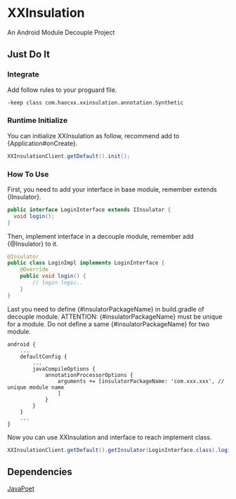 # XXInsulation
An Android Module Decouple Project

## Just Do It

### Integrate
Add follow rules to your proguard file.
```txt
-keep class com.haocxx.xxinsulation.annotation.Synthetic
```

### Runtime Initialize
You can initialize XXInsulation as follow, recommend add to {Application#onCreate}.
```Java
XXInsulationClient.getDefault().init();
```
### How To Use
First, you need to add your interface in base module, remember extends {IInsulator}.
```Java
public interface LoginInterface extends IInsulator {
  void login();
}
```
Then, implement interface in a decouple module, remember add {@Insulator} to it.
```Java
@Insulator
public class LoginImpl implements LoginInterface {
    @Override
    public void login() {
        // login logic..
    }
}
```
Last you need to define {#insulatorPackageName} in build.gradle of decouple module.
ATTENTION: {#insulatorPackageName} must be unique for a module.
Do not define a same {#insulatorPackageName} for two module.
```Gradle
android {
    ...
    defaultConfig {
        ...
        javaCompileOptions {
            annotationProcessorOptions {
                arguments += [insulatorPackageName: 'com.xxx.xxx', // unique module name
                ]
            }
        }
    }
    ...
}
```
Now you can use XXInsulation and interface to reach implement class.
```Java
XXInsulationClient.getDefault().getInsulator(LoginInterface.class).login();
```

## Dependencies
[JavaPoet](https://github.com/square/javapoet)